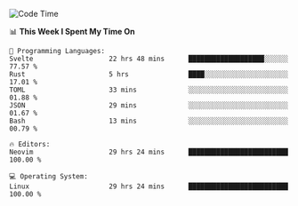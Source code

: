 <!-- [![Top Langs](https://github-readme-stats.vercel.app/api/top-langs/?username=gagahsyuja&theme=dracula&hide_border=true&border_radius=7)](https://github.com/anuraghazra/github-readme-stats) -->

<!--START_SECTION:waka-->
![Code Time](http://img.shields.io/badge/Code%20Time-626%20hrs%2016%20mins-blue)

📊 **This Week I Spent My Time On** 

```text
💬 Programming Languages: 
Svelte                   22 hrs 48 mins      ███████████████████░░░░░░   77.57 % 
Rust                     5 hrs               ████░░░░░░░░░░░░░░░░░░░░░   17.01 % 
TOML                     33 mins             ░░░░░░░░░░░░░░░░░░░░░░░░░   01.88 % 
JSON                     29 mins             ░░░░░░░░░░░░░░░░░░░░░░░░░   01.67 % 
Bash                     13 mins             ░░░░░░░░░░░░░░░░░░░░░░░░░   00.79 % 

🔥 Editors: 
Neovim                   29 hrs 24 mins      █████████████████████████   100.00 % 

💻 Operating System: 
Linux                    29 hrs 24 mins      █████████████████████████   100.00 % 
```


<!--END_SECTION:waka-->
